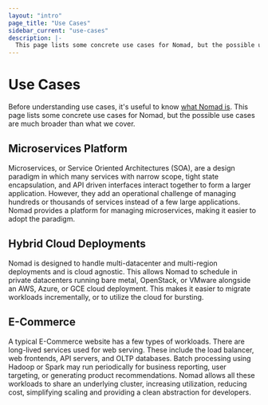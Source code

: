 ```yaml
---
layout: "intro"
page_title: "Use Cases"
sidebar_current: "use-cases"
description: |-
  This page lists some concrete use cases for Nomad, but the possible use cases are much broader than what we cover.
---
```


# Use Cases

Before understanding use cases, it's useful to know [what Nomad is](/intro/index.html).
This page lists some concrete use cases for Nomad, but the possible use cases are
much broader than what we cover.

## Microservices Platform

Microservices, or Service Oriented Architectures (SOA), are a design paradigm in which many
services with narrow scope, tight state encapsulation, and API driven interfaces interact together
to form a larger application. However, they add an operational challenge of managing hundreds
or thousands of services instead of a few large applications. Nomad provides a platform for
managing microservices, making it easier to adopt the paradigm.

## Hybrid Cloud Deployments

Nomad is designed to handle multi-datacenter and multi-region deployments and is cloud agnostic.
This allows Nomad to schedule in private datacenters running bare metal, OpenStack, or VMware
alongside an AWS, Azure, or GCE cloud deployment. This makes it easier to migrate workloads
incrementally, or to utilize the cloud for bursting.

## E-Commerce

A typical E-Commerce website has a few types of workloads. There are long-lived services
used for web serving. These include the load balancer, web frontends, API servers, and OLTP databases.
Batch processing using Hadoop or Spark may run periodically for business reporting, user targeting,
or generating product recommendations. Nomad allows all these workloads to share an underlying cluster,
increasing utilization, reducing cost, simplifying scaling and providing a clean abstraction
for developers.
